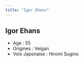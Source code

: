```yaml
---
title: "Igor Ehans"
---
```


Igor Ehans
----------


- Age : 55  
- Origines : Veigan  
- Voix Japonaise : Hiromi Sugino

